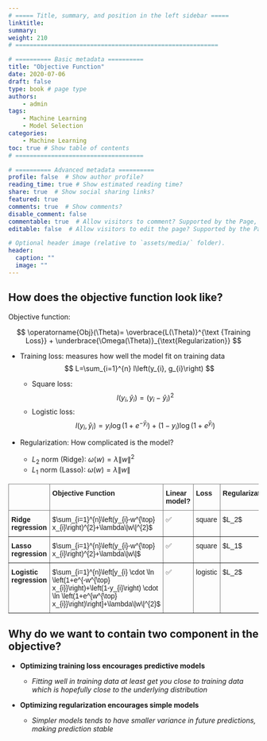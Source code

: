 ```yaml
---
# ===== Title, summary, and position in the left sidebar =====
linktitle: 
summary: 
weight: 210
# =========================================================

# ========== Basic metadata ==========
title: "Objective Function"
date: 2020-07-06
draft: false
type: book # page type
authors: 
    - admin
tags: 
    - Machine Learning
    - Model Selection
categories: 
    - Machine Learning
toc: true # Show table of contents
# ====================================

# ========== Advanced metadata ========== 
profile: false  # Show author profile?
reading_time: true # Show estimated reading time?
share: true  # Show social sharing links?
featured: true
comments: true  # Show comments?
disable_comment: false
commentable: true  # Allow visitors to comment? Supported by the Page, Post, and Book content types.
editable: false  # Allow visitors to edit the page? Supported by the Page, Post, and Book content types.

# Optional header image (relative to `assets/media/` folder).
header:
  caption: ""
  image: ""
---
```


## How does the objective function look like?

Objective function:

$$
\operatorname{Obj}(\Theta)= \overbrace{L(\Theta)}^{\text {Training Loss}}  + \underbrace{\Omega(\Theta)}_{\text{Regularization}}
$$

- Training loss: measures how well the model fit on training data
  $$
  L=\sum_{i=1}^{n} l\left(y_{i}, g_{i}\right)
  $$

  - Square loss: 
    $$
    l(y_i, \hat{y}_i) = (y_i - \hat{y}_i)^2
    $$
  - Logistic loss: 
    $$
    l(y_i, \hat{y}_i) = y_i \log(1 + e^{-\hat{y}_i}) + (1 - y_i) \log(1 + e^{\hat{y}_i})
    $$

- Regularization: How complicated is the model?
    - $L_2$ norm (Ridge): $\omega(w) = \lambda \|w\|^2$
    - $L_1$ norm (Lasso): $\omega(w) = \lambda \|w\|$
    

<style type="text/css">
.tg  {border-collapse:collapse;border-spacing:0;}
.tg td{border-color:black;border-style:solid;border-width:1px;font-family:Arial, sans-serif;font-size:14px;
  overflow:hidden;padding:10px 5px;word-break:normal;}
.tg th{border-color:black;border-style:solid;border-width:1px;font-family:Arial, sans-serif;font-size:14px;
  font-weight:normal;overflow:hidden;padding:10px 5px;word-break:normal;}
.tg .tg-0pky{border-color:inherit;text-align:left;vertical-align:top}
.tg .tg-fymr{border-color:inherit;font-weight:bold;text-align:left;vertical-align:top}
</style>
<table class="tg">
<thead>
  <tr>
    <th class="tg-0pky"></th>
    <th class="tg-fymr">Objective Function</th>
    <th class="tg-fymr">Linear model?</th>
    <th class="tg-fymr">Loss</th>
    <th class="tg-fymr">Regularization</th>
  </tr>
</thead>
<tbody>
  <tr>
    <td class="tg-fymr">Ridge regression</td>
    <td class="tg-0pky">$\sum_{i=1}^{n}\left(y_{i}-w^{\top} x_{i}\right)^{2}+\lambda\|w\|^{2}$</td>
    <td class="tg-0pky">✅</td>
    <td class="tg-0pky">square</td>
    <td class="tg-0pky">$L_2$</td>
  </tr>
  <tr>
    <td class="tg-fymr">Lasso regression</td>
    <td class="tg-0pky">$\sum_{i=1}^{n}\left(y_{i}-w^{\top} x_{i}\right)^{2}+\lambda\|w\|$</td>
    <td class="tg-0pky">✅</td>
    <td class="tg-0pky">square</td>
    <td class="tg-0pky">$L_1$</td>
  </tr>
  <tr>
    <td class="tg-fymr">Logistic regression</td>
    <td class="tg-0pky">$\sum_{i=1}^{n}\left[y_{i} \cdot \ln \left(1+e^{-w^{\top} x_{i}}\right)+\left(1-y_{i}\right) \cdot \ln \left(1+e^{w^{\top} x_{i}}\right)\right]+\lambda\|w\|^{2}$</td>
    <td class="tg-0pky">✅</td>
    <td class="tg-0pky">logistic</td>
    <td class="tg-0pky">$L_2$</td>
  </tr>
</tbody>
</table>



## Why do we want to contain two component in the objective? 

- **Optimizing training loss encourages predictive models** 

    - *Fitting well in training data at least get you close to training data which is hopefully close to the underlying distribution* 

- **Optimizing regularization encourages simple models** 

    - *Simpler models tends to have smaller variance in future predictions, making prediction* *stable* 
